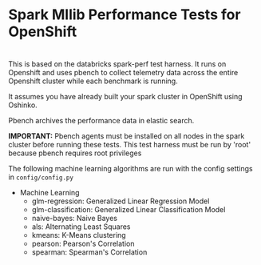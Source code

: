 # Spark Mllib Performance Tests for OpenShift
#
#
 This is based on the databricks spark-perf test harness.
 It runs on Openshift and uses pbench to collect telemetry data
 across the entire Openshift cluster while each benchmark is running. 

 It assumes you have already built your spark cluster in OpenShift using Oshinko.

 Pbench archives the performance data in elastic search.

**IMPORTANT:**  Pbench agents must be installed on all nodes in the spark cluster before running these tests.
                This test harness must be run by 'root' because pbench requires root privileges 
                
                
 The following machine learning algorithms are run with the config settings in `config/config.py`

- Machine Learning
  - glm-regression: Generalized Linear Regression Model
  - glm-classification: Generalized Linear Classification Model
  - naive-bayes: Naive Bayes
  - als: Alternating Least Squares
  - kmeans: K-Means clustering
  - pearson: Pearson's Correlation
  - spearman: Spearman's Correlation



